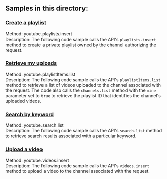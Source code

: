 ## Samples in this directory:

### [Create a playlist](/youtube/api-samples/blob/master/dotnet/PlaylistUpdates.cs)

Method: youtube.playlists.insert<br>
Description: The following code sample calls the API's <code>playlists.insert</code> method to create a private playlist
owned by the channel authorizing the request.

### [Retrieve my uploads](/youtube/api-samples/blob/master/dotnet/MyUploads.cs)

Method: youtube.playlistItems.list<br>
Description: The following code sample calls the API's <code>playlistItems.list</code> method to retrieve a list of videos
uploaded to the channel associated with the request. The code also calls the <code>channels.list</code> method with the
<code>mine</code> parameter set to <code>true</code> to retrieve the playlist ID that identifies the channel's uploaded
videos.

### [Search by keyword](/youtube/api-samples/blob/master/dotnet/Search.cs)

Method: youtube.search.list<br>
Description: The following code sample calls the API's <code>search.list</code> method to retrieve search results
associated with a particular keyword.

### [Upload a video](/youtube/api-samples/blob/master/dotnet/UploadVideo.cs)

Method: youtube.videos.insert<br>
Description: The following code sample calls the API's <code>videos.insert</code> method to upload a video to the channel
associated with the request.
